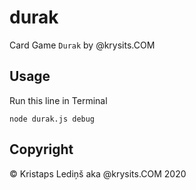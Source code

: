# durak
Card Game `Durak` by @krysits.COM

## Usage
Run this line in Terminal
```
node durak.js debug
```

## Copyright
&copy; Kristaps Lediņš aka @krysits.COM 2020
